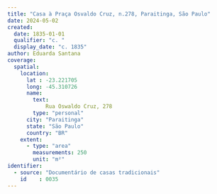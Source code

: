```yaml
---
title: "Casa à Praça Osvaldo Cruz, n.278, Paraitinga, São Paulo"
date: 2024-05-02
created:
  date: 1835-01-01
  qualifier: "c. "
  display_date: "c. 1835"
author: Eduarda Santana
coverage:
  spatial:
    location:
      lat : -23.221705
      long: -45.310726
      name: 
        text: 
            Rua Oswaldo Cruz, 278
        type: "personal"
      city: "Paraitinga"
      state: "São Paulo"
      country: "BR"
    extent:
      - type: "area"
        measurements: 250
        unit: "m²"
identifier:
  - source: "Documentário de casas tradicionais"
    id    : 0035
---
```

